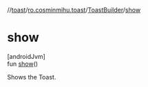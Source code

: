 //[toast](../../../index.md)/[ro.cosminmihu.toast](../index.md)/[ToastBuilder](index.md)/[show](show.md)

# show

[androidJvm]\
fun [show](show.md)()

Shows the Toast.